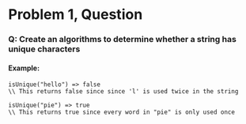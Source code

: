 # Problem 1, Question
### Q: Create an algorithms to determine whether a string has unique characters
#### Example:
```
isUnique("hello") => false
\\ This returns false since since 'l' is used twice in the string

isUnique("pie") => true
\\ This returns true since every word in "pie" is only used once
```
